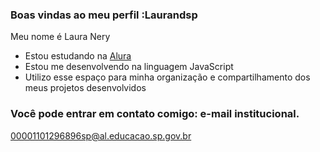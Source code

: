 ### Boas vindas ao meu perfil :Laurandsp

Meu nome é Laura Nery

- Estou estudando na [Alura](https://www.alura.com.br)
- Estou me desenvolvendo na linguagem JavaScript
- Utilizo esse espaço para minha organização e compartilhamento dos meus projetos desenvolvidos

### Você pode entrar em contato comigo: e-mail institucional.

00001101296896sp@al.educacao.sp.gov.br



 
